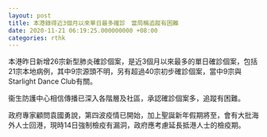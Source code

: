 ```yaml
---
layout: post
title: 本港錄得近3個月以來單日最多確診　當局稱追蹤有困難
date: 2020-11-21 06:19:25.000000000 +08:00
categories: rthk
---
```


本港昨日新增26宗新型肺炎確診個案，是近3個月以來最多的單日確診個案，包括21宗本地病例，其中9宗源頭不明，另有超過40宗初步確診個案，當中9宗與Starlight Dance Club有關。

衞生防護中心相信傳播已深入各階層及社區，承認確診個案多，追蹤有困難。

政府專家顧問袁國勇說，第四波疫情已開始，加上聖誕新年假期將至，會有大批海外人士回港，現時14日強制檢疫有漏洞，政府應考慮延長抵港人士的檢疫期。
